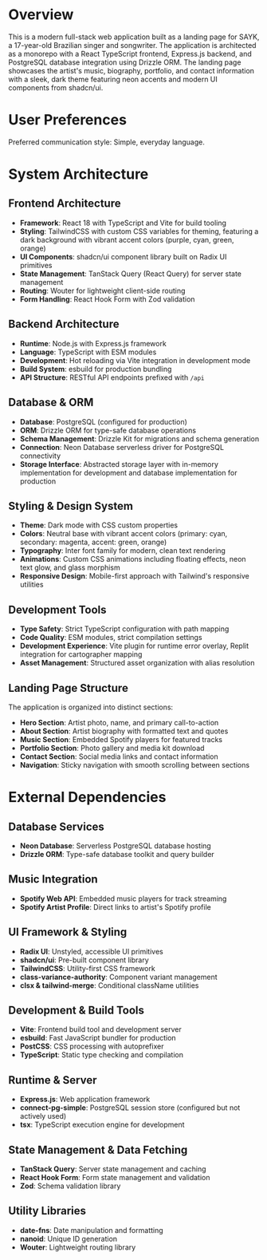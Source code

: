 # Overview

This is a modern full-stack web application built as a landing page for SAYK, a 17-year-old Brazilian singer and songwriter. The application is architected as a monorepo with a React TypeScript frontend, Express.js backend, and PostgreSQL database integration using Drizzle ORM. The landing page showcases the artist's music, biography, portfolio, and contact information with a sleek, dark theme featuring neon accents and modern UI components from shadcn/ui.

# User Preferences

Preferred communication style: Simple, everyday language.

# System Architecture

## Frontend Architecture
- **Framework**: React 18 with TypeScript and Vite for build tooling
- **Styling**: TailwindCSS with custom CSS variables for theming, featuring a dark background with vibrant accent colors (purple, cyan, green, orange)
- **UI Components**: shadcn/ui component library built on Radix UI primitives
- **State Management**: TanStack Query (React Query) for server state management
- **Routing**: Wouter for lightweight client-side routing
- **Form Handling**: React Hook Form with Zod validation

## Backend Architecture
- **Runtime**: Node.js with Express.js framework
- **Language**: TypeScript with ESM modules
- **Development**: Hot reloading via Vite integration in development mode
- **Build System**: esbuild for production bundling
- **API Structure**: RESTful API endpoints prefixed with `/api`

## Database & ORM
- **Database**: PostgreSQL (configured for production)
- **ORM**: Drizzle ORM for type-safe database operations
- **Schema Management**: Drizzle Kit for migrations and schema generation
- **Connection**: Neon Database serverless driver for PostgreSQL connectivity
- **Storage Interface**: Abstracted storage layer with in-memory implementation for development and database implementation for production

## Styling & Design System
- **Theme**: Dark mode with CSS custom properties
- **Colors**: Neutral base with vibrant accent colors (primary: cyan, secondary: magenta, accent: green, orange)
- **Typography**: Inter font family for modern, clean text rendering
- **Animations**: Custom CSS animations including floating effects, neon text glow, and glass morphism
- **Responsive Design**: Mobile-first approach with Tailwind's responsive utilities

## Development Tools
- **Type Safety**: Strict TypeScript configuration with path mapping
- **Code Quality**: ESM modules, strict compilation settings
- **Development Experience**: Vite plugin for runtime error overlay, Replit integration for cartographer mapping
- **Asset Management**: Structured asset organization with alias resolution

## Landing Page Structure
The application is organized into distinct sections:
- **Hero Section**: Artist photo, name, and primary call-to-action
- **About Section**: Artist biography with formatted text and quotes
- **Music Section**: Embedded Spotify players for featured tracks
- **Portfolio Section**: Photo gallery and media kit download
- **Contact Section**: Social media links and contact information
- **Navigation**: Sticky navigation with smooth scrolling between sections

# External Dependencies

## Database Services
- **Neon Database**: Serverless PostgreSQL database hosting
- **Drizzle ORM**: Type-safe database toolkit and query builder

## Music Integration
- **Spotify Web API**: Embedded music players for track streaming
- **Spotify Artist Profile**: Direct links to artist's Spotify profile

## UI Framework & Styling
- **Radix UI**: Unstyled, accessible UI primitives
- **shadcn/ui**: Pre-built component library
- **TailwindCSS**: Utility-first CSS framework
- **class-variance-authority**: Component variant management
- **clsx & tailwind-merge**: Conditional className utilities

## Development & Build Tools
- **Vite**: Frontend build tool and development server
- **esbuild**: Fast JavaScript bundler for production
- **PostCSS**: CSS processing with autoprefixer
- **TypeScript**: Static type checking and compilation

## Runtime & Server
- **Express.js**: Web application framework
- **connect-pg-simple**: PostgreSQL session store (configured but not actively used)
- **tsx**: TypeScript execution engine for development

## State Management & Data Fetching
- **TanStack Query**: Server state management and caching
- **React Hook Form**: Form state management and validation
- **Zod**: Schema validation library

## Utility Libraries
- **date-fns**: Date manipulation and formatting
- **nanoid**: Unique ID generation
- **Wouter**: Lightweight routing library